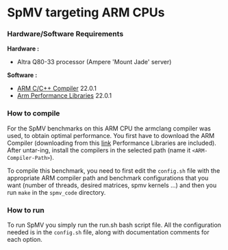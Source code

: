 SpMV targeting ARM CPUs
=========

### Hardware/Software Requirements
**Hardware :**

* Altra Q80-33 processor (Ampere 'Mount Jade' server)

**Software :**

* [ARM C/C++ Compiler](https://www.arm.com/products/development-tools/server-and-hpc/allinea-studio/cpp-compiler) 22.0.1
* [Arm Performance Libraries](https://www.arm.com/products/development-tools/server-and-hpc/allinea-studio/performance-libraries) 22.0.1

### How to compile

For the SpMV benchmarks on this ARM CPU the armclang compiler was used, to obtain optimal performance. You first have to download the ARM Compiler (downloading from this [link](https://developer.arm.com/downloads/-/arm-compiler-for-linux) Performance Libraries are included). After untar-ing, install the compilers in the selected path (name it `<ARM-Compiler-Path>`).

To compile this benchmark, you need to first edit the `config.sh` file with the appropriate ARM compiler path and benchmark configurations that you want (number of threads, desired matrices, spmv kernels ...) and then you run `make` in the `spmv_code` directory.

### How to run

To run SpMV you simply run the run.sh bash script file. All the configuration needed is in the `config.sh` file, along with documentation comments for each option.
